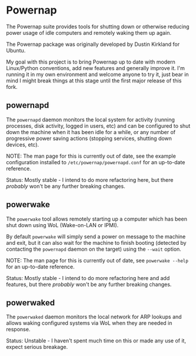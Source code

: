 # Powernap

The Powernap suite provides tools for shutting down or otherwise reducing power usage of idle computers and remotely waking them up again.

The Powernap package was originally developed by Dustin Kirkland for Ubuntu.

My goal with this project is to bring Powernap up to date with modern Linux/Python conventions, add new features and generally improve it. I'm running it in my own environment and welcome anyone to try it, just bear in mind I might break things at this stage until the first major release of this fork.

## powernapd

The `powernapd` daemon monitors the local system for activity (running processes, disk activity, logged in users, etc) and can be configured to shut down the machine when it has been idle for a while, or any number of progressive power saving actions (stopping services, shutting down devices, etc).

NOTE: The man page for this is currently out of date, see the example configuration installed to `/etc/powernap/powernapd.conf` for an up-to-date reference.

Status: Mostly stable - I intend to do more refactoring here, but there _probably_ won't be any further breaking changes.

## powerwake

The `powerwake` tool allows remotely starting up a computer which has been shut down using WoL (Wake-on-LAN or IPMI).

By default `powerwake` will simply send a power on message to the machine and exit, but it can also wait for the machine to finish booting (detected by contacting the `powernapd` daemon on the target) using the `--wait` option.

NOTE: The man page for this is currently out of date, see `powerwake --help` for an up-to-date reference.

Status: Mostly stable - I intend to do more refactoring here and add features, but there _probably_ won't be any further breaking changes.

## powerwaked

The `powerwaked` daemon monitors the local network for ARP lookups and allows waking configured systems via WoL when they are needed in response.

Status: Unstable - I haven't spent much time on this or made any use of it, expect serious breakage.
